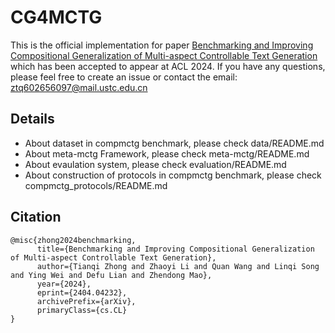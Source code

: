 # CG4MCTG
This is the official implementation for paper [Benchmarking and Improving Compositional Generalization of Multi-aspect Controllable Text Generation](https://arxiv.org/pdf/2404.04232.pdf) which has been accepted to appear at ACL 2024. If you have any questions, please feel free to create an issue or contact the email: ztq602656097@mail.ustc.edu.cn

## Details
- About dataset in compmctg benchmark, please check data/README.md
- About meta-mctg Framework, please check meta-mctg/README.md
- About evaulation system, please check evaluation/README.md
- About construction of protocols in compmctg benchmark, please check compmctg_protocols/README.md


## Citation
```
@misc{zhong2024benchmarking,
      title={Benchmarking and Improving Compositional Generalization of Multi-aspect Controllable Text Generation}, 
      author={Tianqi Zhong and Zhaoyi Li and Quan Wang and Linqi Song and Ying Wei and Defu Lian and Zhendong Mao},
      year={2024},
      eprint={2404.04232},
      archivePrefix={arXiv},
      primaryClass={cs.CL}
}
```
